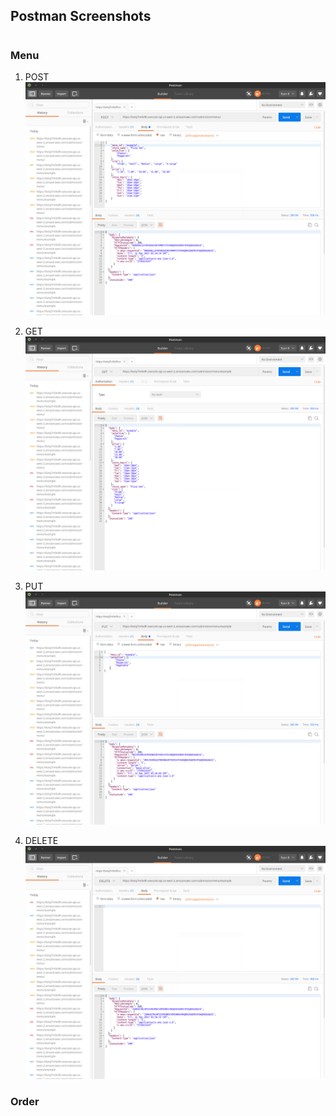## Postman Screenshots
#
### Menu
1. POST
![post_menu](menu_post.png)

2. GET
![get_menu](menu_get.png)

3. PUT
![put_menu](menu_put.png)

5. DELETE
![delete_menu](menu_delete.png)

### Order
